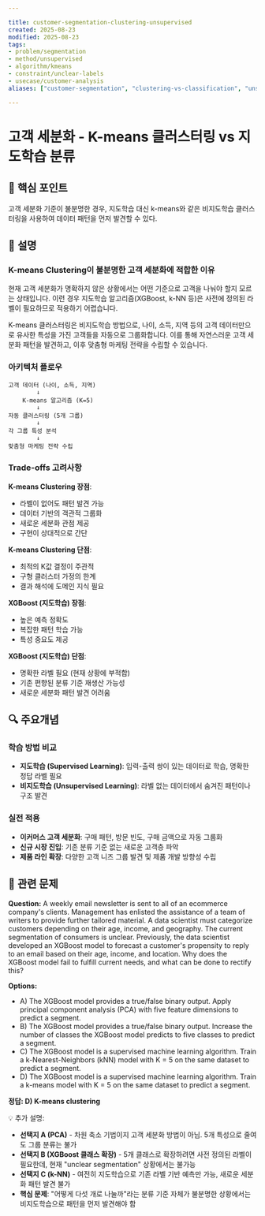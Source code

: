 ```yaml
---

title: customer-segmentation-clustering-unsupervised
created: 2025-08-23
modified: 2025-08-23
tags:
- problem/segmentation
- method/unsupervised
- algorithm/kmeans
- constraint/unclear-labels
- usecase/customer-analysis
aliases: ["customer-segmentation", "clustering-vs-classification", "unsupervised-segmentation"]

---
```


# 고객 세분화 - K-means 클러스터링 vs 지도학습 분류

## 🎯 핵심 포인트

고객 세분화 기준이 불분명한 경우, 지도학습 대신 k-means와 같은 비지도학습 클러스터링을 사용하여 데이터 패턴을 먼저 발견할 수 있다.

## 📝 설명

### K-means Clustering이 불분명한 고객 세분화에 적합한 이유

현재 고객 세분화가 명확하지 않은 상황에서는 어떤 기준으로 고객을 나눠야 할지 모르는 상태입니다. 이런 경우 지도학습 알고리즘(XGBoost, k-NN 등)은 사전에 정의된 라벨이 필요하므로 적용하기 어렵습니다. 

K-means 클러스터링은 비지도학습 방법으로, 나이, 소득, 지역 등의 고객 데이터만으로 유사한 특성을 가진 고객들을 자동으로 그룹화합니다. 이를 통해 자연스러운 고객 세분화 패턴을 발견하고, 이후 맞춤형 마케팅 전략을 수립할 수 있습니다.

### 아키텍처 플로우

```
고객 데이터 (나이, 소득, 지역)
        ↓
    K-means 알고리즘 (K=5)
        ↓
자동 클러스터링 (5개 그룹)
        ↓
각 그룹 특성 분석
        ↓
맞춤형 마케팅 전략 수립
```

### Trade-offs 고려사항

**K-means Clustering 장점**:
- 라벨이 없어도 패턴 발견 가능
- 데이터 기반의 객관적 그룹화
- 새로운 세분화 관점 제공
- 구현이 상대적으로 간단

**K-means Clustering 단점**:
- 최적의 K값 결정이 주관적
- 구형 클러스터 가정의 한계
- 결과 해석에 도메인 지식 필요

**XGBoost (지도학습) 장점**:
- 높은 예측 정확도
- 복잡한 패턴 학습 가능
- 특성 중요도 제공

**XGBoost (지도학습) 단점**:
- 명확한 라벨 필요 (현재 상황에 부적합)
- 기존 편향된 분류 기준 재생산 가능성
- 새로운 세분화 패턴 발견 어려움

## 🔍 주요개념

### 학습 방법 비교

- **지도학습 (Supervised Learning)**: 입력-출력 쌍이 있는 데이터로 학습, 명확한 정답 라벨 필요
- **비지도학습 (Unsupervised Learning)**: 라벨 없는 데이터에서 숨겨진 패턴이나 구조 발견

### 실전 적용

- **이커머스 고객 세분화**: 구매 패턴, 방문 빈도, 구매 금액으로 자동 그룹화
- **신규 시장 진입**: 기존 분류 기준 없는 새로운 고객층 파악
- **제품 라인 확장**: 다양한 고객 니즈 그룹 발견 및 제품 개발 방향성 수립

## 📝 관련 문제

**Question:** A weekly email newsletter is sent to all of an ecommerce company's clients. Management has enlisted the assistance of a team of writers to provide further tailored material. A data scientist must categorize customers depending on their age, income, and geography. The current segmentation of consumers is unclear. Previously, the data scientist developed an XGBoost model to forecast a customer's propensity to reply to an email based on their age, income, and location. Why does the XGBoost model fail to fulfill current needs, and what can be done to rectify this?

**Options:**

- A) The XGBoost model provides a true/false binary output. Apply principal component analysis (PCA) with five feature dimensions to predict a segment.
- B) The XGBoost model provides a true/false binary output. Increase the number of classes the XGBoost model predicts to five classes to predict a segment.
- C) The XGBoost model is a supervised machine learning algorithm. Train a k-Nearest-Neighbors (kNN) model with K = 5 on the same dataset to predict a segment.
- D) The XGBoost model is a supervised machine learning algorithm. Train a k-means model with K = 5 on the same dataset to predict a segment.

**정답: D) K-means clustering**

💡 추가 설명:

- **선택지 A (PCA)** - 차원 축소 기법이지 고객 세분화 방법이 아님. 5개 특성으로 줄여도 그룹 분류는 불가
- **선택지 B (XGBoost 클래스 확장)** - 5개 클래스로 확장하려면 사전 정의된 라벨이 필요한데, 현재 "unclear segmentation" 상황에서는 불가능
- **선택지 C (k-NN)** - 여전히 지도학습으로 기존 라벨 기반 예측만 가능, 새로운 세분화 패턴 발견 불가
- **핵심 문제**: "어떻게 다섯 개로 나눌까"라는 분류 기준 자체가 불분명한 상황에서는 비지도학습으로 패턴을 먼저 발견해야 함